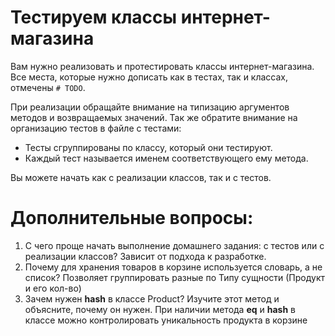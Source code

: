 
# Тестируем классы интернет-магазина
Вам нужно реализовать и протестировать классы интернет-магазина.
Все места, которые нужно дописать как в тестах, так и классах, отмечены `# TODO`.

При реализации обращайте внимание на типизацию аргументов методов и возвращаемых значений.
Так же обратите внимание на организацию тестов в файле с тестами:
- Тесты сгруппированы по классу, который они тестируют.
- Каждый тест называется именем соответствующего ему метода.

Вы можете начать как с реализации классов, так и с тестов.


# Дополнительные вопросы:
1. С чего проще начать выполнение домашнего задания: с тестов или с реализации классов?
    Зависит от подхода к разработке. 
2. Почему для хранения товаров в корзине используется словарь, а не список?
       Позволяет группировать разные по Типу сущности (Продукт и его кол-во)
3. Зачем нужен __hash__ в классе Product? Изучите этот метод и объясните, почему он нужен.
    При наличии метода __eq__ и __hash__ в классе можно контролировать уникальность продукта в корзине
